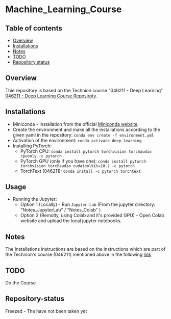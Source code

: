 # Machine_Learning_Course
## Table of contents
* [Overview](#Overview)
* [Installations](#Installations)
* [Notes](#Notes)
* [TODO](#TODO)
* [Repository status](#Repository-status)

## Overview
Thie repository is based on the Technion course "046211 - Deep Learning" [046211 - Deep Learning Course Reposiroty](https://github.com/taldatech/ee046211-deep-learning).

## Installations
* Miniconda - Installation from the official [Miniconda website](https://docs.conda.io/en/latest/miniconda.html).
* Create the environment and make all the installations according to the given yaml in the repository: `conda env create -f environment.yml`
* Activation of the environment: `conda activate deep_learning`
* Installing PyTorch:
	* PyTorch CPU: `conda install pytorch torchvision torchaudio cpuonly -c pytorch`
	* PyTorch GPU (only if you have one): `conda install pytorch torchvision torchaudio cudatoolkit=10.2 -c pytorch`
	* TorchText (046211): `conda install -c pytorch torchtext`

## Usage
* Running the Jupyter:
	* Option 1 (Locally) - Run `Jupyter-Lab` (From the jupyter directory: "Notes_JupyterLab" / "Notes_Colab" )
	* Option 2 (Remotly, using Colab and it's provided GPU) - Open Colab website and upload the local jupyter notebooks.  

## Notes
The Installations instructions are based on the instructions which are part of the Technion's course (046211) mentioned above in the following [link](https://github.com/taldatech/ee046211-deep-learning/blob/main/Setting%20Up%20The%20Working%20Environment.pdf)

## TODO
Do the Course

## Repository-status
Freezed - The have not been taken yet